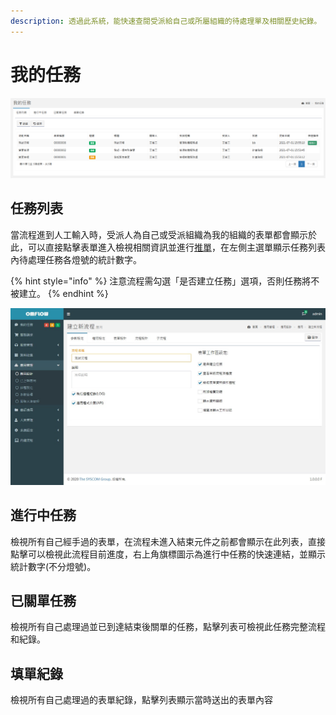 ```yaml
---
description: 透過此系統，能快速查閱受派給自己或所屬組織的待處理單及相關歷史紀錄。
---
```


# 我的任務

![](<../.gitbook/assets/tu-pian- (40).png>)

## 任務列表

當流程進到人工輸入時，受派人為自己或受派組織為我的組織的表單都會顯示於此，可以直接點擊表單進入檢視相關資訊並進行[推單](7.md#tui-chan)，在左側主選單顯示任務列表內待處理任務各燈號的統計數字。

{% hint style="info" %}
注意流程需勾選「是否建立任務」選項，否則任務將不被建立。
{% endhint %}

![](../.gitbook/assets/pic024.jpg)

## 進行中任務

檢視所有自己經手過的表單，在流程未進入結束元件之前都會顯示在此列表，直接點擊可以檢視此流程目前進度，右上角旗標圖示為進行中任務的快速連結，並顯示統計數字(不分燈號)。

## 已關單任務

檢視所有自己處理過並已到達結束後關單的任務，點擊列表可檢視此任務完整流程和紀錄。

## 填單紀錄

檢視所有自己處理過的表單紀錄，點擊列表顯示當時送出的表單內容
